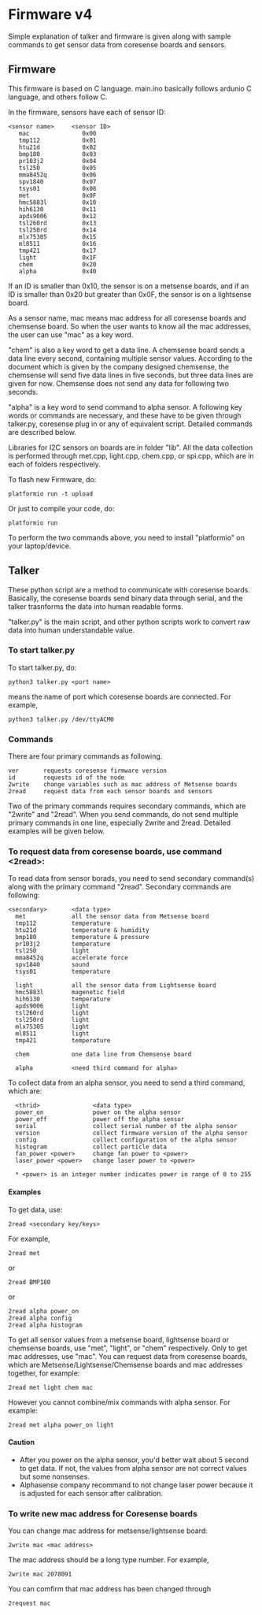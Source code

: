 # Firmware v4

Simple explanation of talker and firmware is given along with sample commands to get sensor data from coresense boards and sensors.

## Firmware
This firmware is based on C language. main.ino basically follows ardunio C language, and others follow C.

In the firmware, sensors have each of sensor ID:
```
<sensor name>     <sensor ID>
   mac               0x00
   tmp112            0x01
   htu21d            0x02
   bmp180            0x03
   pr103j2           0x04
   tsl250            0x05
   mma8452q          0x06
   spv1840           0x07
   tsys01            0x08
   met               0x0F
   hmc5883l          0x10
   hih6130           0x11
   apds9006          0x12
   tsl260rd          0x13
   tsl250rd          0x14
   mlx75305          0x15
   ml8511            0x16
   tmp421            0x17
   light             0x1F
   chem              0x20
   alpha             0x40
```
If an ID is smaller than 0x10, the sensor is on a metsense boards, and if an ID is smaller than 0x20 but greater than 0x0F, the sensor is on a lightsense board.

As a sensor name, mac means mac address for all coresense boards and chemsense board. So when the user wants to know all the mac addresses, the user can use "mac" as a key word.

"chem" is also a key word to get a data line. A chemsense board sends a data line every second, containing multiple sensor values. According to the document which is given by the company designed chemsense, the chemsense will send five data lines in five seconds, but three data lines are given for now. Chemsense does not send any data for following two seconds. 

"alpha" is a key word to send command to alpha sensor. A following key words or commands are necessary, and these have  to be given through talker.py, coresense plug in or any of equivalent script. Detailed commands are described below.

Libraries for I2C sensors on boards are in folder "lib". All the data collection is performed through met.cpp, light.cpp, chem.cpp, or spi.cpp, which are in each of folders respectively.

To flash new Firmware, do:
```
platformio run -t upload
```
Or just to compile your code, do:
```
platformio run
```
To perform the two commands above, you need to install "platformio" on your laptop/device.


## Talker
These python script are a method to communicate with coresense boards. Basically, the coresense boards send binary data through serial, and the talker trasnforms the data into human readable forms.

"talker.py" is the main script, and other python scripts work to convert raw data into human understandable value.

### To start talker.py

To start talker.py, do:
```
python3 talker.py <port name>
```
<port name> means the name of port which coresense boards are connected.
For example,
```
python3 talker.py /dev/ttyACM0
```

### Commands
There are four primary commands as following. 
```
ver       requests coresense firmware version
id        requests id of the node
2write    change variables such as mac address of Metsense boards
2read     request data from each sensor boards and sensors
```
Two of the primary commands requires secondary commands, which are "2write" and "2read".
When you send commands, do not send multiple primary commands in one line, especially 2write and 2read.
Detailed examples will be given below.


### To request data from coresense boards, use command <2read>:

To read data from sensor borads, you need to send secondary command(s) along with the primary command "2read".
Secondary commands are following:
```
<secondary>       <data type>
  met             all the sensor data from Metsense board
  tmp112          temperature
  htu21d          temperature & humidity
  bmp180          temperature & pressure
  pr103j2         temperature
  tsl250          light
  mma8452q        accelerate force
  spv1840         sound
  tsys01          temperature
  
  light           all the sensor data from Lightsense board
  hmc5883l        magenetic field
  hih6130         temperature 
  apds9006        light
  tsl260rd        light
  tsl250rd        light
  mlx75305        light
  ml8511          light
  tmp421          temperature
  
  chem            one data line from Chemsense board
  
  alpha           <need third command for alpha>
```

To collect data from an alpha sensor, you need to send a third command, which are:
```
  <thrid>               <data type>
  power_on              power on the alpha sensor
  power_off             power off the alpha sensor
  serial                collect serial number of the alpha sensor
  version               collect firmware version of the alpha sensor
  config                collect configuration of the alpha sensor
  histogram             collect particle data
  fan_power <power>     change fan power to <power>
  laser_power <power>   change laser power to <power>

  * <power> is an integer number indicates power in range of 0 to 255
```

#### Examples 
To get data, use:
```
2read <secondary key/keys>
```
For example,
```
2read met
```
or 
```
2read BMP180
```
or 
```
2read alpha power_on
2read alpha config
2read alpha histogram
```

To get all sensor values from a metsense board, lightsense board or chemsense boards, use "met", "light", or "chem" respectively.
Only to get mac addresses, use "mac".
You can request data from coresense boards, which are Metsense/Lightsense/Chemsense boards and mac addresses together, for example:
```
2read met light chem mac
```
However you cannot combine/mix commands with alpha sensor. For example:
```
2read met alpha power_on light
```

#### Caution
* After you power on the alpha sensor, you'd better wait about 5 second to get data. If not, the values from alpha sensor are not correct values but some nonsenses.
* Alphasense company recommand to not change laser power because it is adjusted for each sensor after calibration.


### To write new mac address for Coresense boards

You can change mac address for metsense/lightsense board:
```
2write mac <mac address>
```
The mac address should be a long type number. For example,
```
2write mac 2078091
```
You can comfirm that mac address has been changed through
```
2request mac
```
